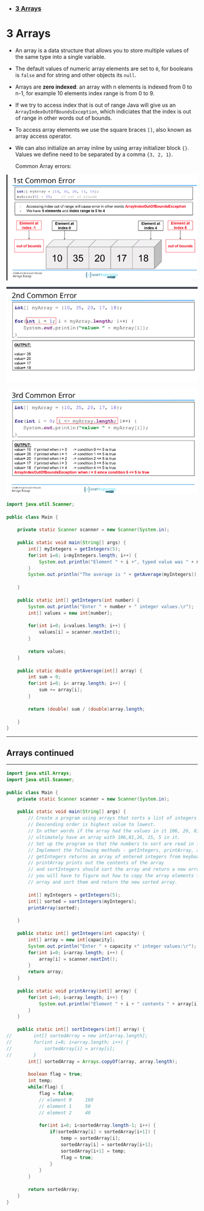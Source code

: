 - ### [3 Arrays](#3_Arrays)

# <a name="3_Arrays"></a> 3 Arrays

- An array is a data structure that allows you to store multiple values of the same type into a single variable.
- The default values of numeric array elements are set to `0`, for booleans is `false` and for string and other objects its `null`.
- Arrays are **zero indexed**: an array with n elements is indexed from 0 to n-1, for example 10 elements index range is from 0 to 9.
- If we try to access index that is out of range Java will give us an `ArrayIndexOutOfBoundsException`, which indiciates that the index is out of range in other words out of bounds.
- To access array elements we use the square braces `[]`, also known as array access operator.
- We can also initialize an array inline by using array initializer block `{}`. Values we define need to be separated by a comma `{3, 2, 1}`.

  Common Array errors:

![array-error-1](images/section-8/array-error-1.png)

![array-error-2](images/section-8/array-error-2.png)

![array-error-3](images/section-8/array-error-3.png)

```java
import java.util.Scanner;

public class Main {

    private static Scanner scanner = new Scanner(System.in);

    public static void main(String[] args) {
        int[] myIntegers = getIntegers(5);
        for(int i=0; i<myIntegers.length; i++) {
            System.out.println("Element " + i +", typed value was " + myIntegers[i]);
        }
        System.out.println("The average is " + getAverage(myIntegers));

    }

    public static int[] getIntegers(int number) {
        System.out.println("Enter " + number + " integer values.\r");
        int[] values = new int[number];

        for(int i=0; i<values.length; i++) {
            values[i] = scanner.nextInt();
        }

        return values;
    }

    public static double getAverage(int[] array) {
        int sum = 0;
        for(int i=0; i< array.length; i++) {
            sum += array[i];
        }

        return (double) sum / (double)array.length;

    }
}
```

---

## Arrays continued

---

```java
import java.util.Arrays;
import java.util.Scanner;

public class Main {
    private static Scanner scanner = new Scanner(System.in);

    public static void main(String[] args) {
	    // Create a program using arrays that sorts a list of integers in descending order.
        // Descending order is highest value to lowest.
        // In other words if the array had the values in it 106, 26, 81, 5, 15 your program should
        // ultimately have an array with 106,81,26, 15, 5 in it.
        // Set up the program so that the numbers to sort are read in from the keyboard.
        // Implement the following methods - getIntegers, printArray, and sortIntegers
        // getIntegers returns an array of entered integers from keyboard
        // printArray prints out the contents of the array
        // and sortIntegers should sort the array and return a new array containing the sorted numbers
        // you will have to figure out how to copy the array elements from the passed array into a new
        // array and sort them and return the new sorted array.

        int[] myIntegers = getIntegers(5);
        int[] sorted = sortIntegers(myIntegers);
        printArray(sorted);

    }

    public static int[] getIntegers(int capacity) {
        int[] array = new int[capacity];
        System.out.println("Enter " + capacity +" integer values:\r");
        for(int i=0; i<array.length; i++) {
            array[i] = scanner.nextInt();
        }
        return array;
    }

    public static void printArray(int[] array) {
        for(int i=0; i<array.length; i++) {
            System.out.println("Element " + i + " contents " + array[i]);
        }
    }

    public static int[] sortIntegers(int[] array) {
//        int[] sortedArray = new int[array.length];
//        for(int i=0; i<array.length; i++) {
//            sortedArray[i] = array[i];
//        }
        int[] sortedArray = Arrays.copyOf(array, array.length);

        boolean flag = true;
        int temp;
        while(flag) {
            flag = false;
            // element 0     160
            // element 1     50
            // element 2     40

            for(int i=0; i<sortedArray.length-1; i++) {
                if(sortedArray[i] < sortedArray[i+1]) {
                    temp = sortedArray[i];
                    sortedArray[i] = sortedArray[i+1];
                    sortedArray[i+1] = temp;
                    flag = true;
                }
            }
        }

        return sortedArray;
    }
}
```

